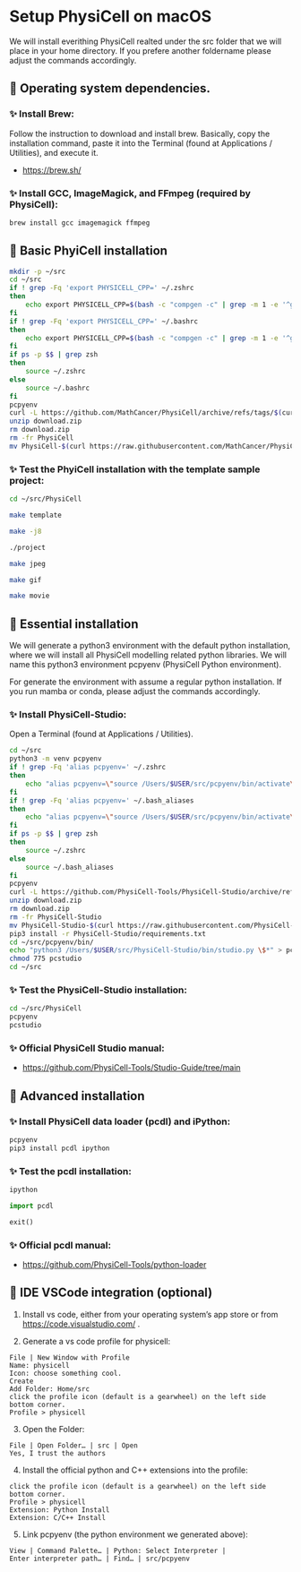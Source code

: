 # Setup PhysiCell on macOS

We will install everithing PhysiCell realted under the src folder that we will place in your home directory.
If you prefere another foldername please adjust the commands accordingly.


## &#x1F34E; Operating system dependencies.

### &#x2728; Install Brew:

Follow the instruction to download and install brew.
Basically, copy the installation command, paste it into the Terminal (found at Applications / Utilities), and execute it.

+ https://brew.sh/

### &#x2728; Install GCC, ImageMagick, and FFmpeg (required by PhysiCell):

```bash
brew install gcc imagemagick ffmpeg
```


## &#x1F34E; Basic PhyiCell installation

```bash
mkdir -p ~/src
cd ~/src
if ! grep -Fq 'export PHYSICELL_CPP=' ~/.zshrc
then
    echo export PHYSICELL_CPP=$(bash -c "compgen -c" | grep -m 1 -e '^g++-[0-9]\+') >> ~/.zshrc
fi
if ! grep -Fq 'export PHYSICELL_CPP=' ~/.bashrc
then
    echo export PHYSICELL_CPP=$(bash -c "compgen -c" | grep -m 1 -e '^g++-[0-9]\+') >> ~/.bashrc
fi
if ps -p $$ | grep zsh
then
    source ~/.zshrc
else
    source ~/.bashrc
fi
pcpyenv
curl -L https://github.com/MathCancer/PhysiCell/archive/refs/tags/$(curl https://raw.githubusercontent.com/MathCancer/PhysiCell/master/VERSION.txt).zip > download.zip
unzip download.zip
rm download.zip
rm -fr PhysiCell
mv PhysiCell-$(curl https://raw.githubusercontent.com/MathCancer/PhysiCell/master/VERSION.txt) PhysiCell
```

### &#x2728; Test the PhyiCell installation with the template sample project:

```bash
cd ~/src/PhysiCell
```
```bash
make template
```
```bash
make -j8
```
```bash
./project
```
```bash
make jpeg
```
```bash
make gif
```
```bash
make movie
```


## &#x1F34E; Essential installation

We will generate a python3 environment with the default python installation, where we will install all PhysiCell modelling related python libraries.
We will name this python3 environment pcpyenv (PhysiCell Python environment).

For generate the environment with assume a regular python installation.
If you run mamba or conda, please adjust the commands accordingly.

### &#x2728; Install PhysiCell-Studio:

Open a Terminal (found at Applications / Utilities).

```bash
cd ~/src
python3 -m venv pcpyenv
if ! grep -Fq 'alias pcpyenv=' ~/.zshrc
then
    echo "alias pcpyenv=\"source /Users/$USER/src/pcpyenv/bin/activate\"" >> ~/.zshrc
fi
if ! grep -Fq 'alias pcpyenv=' ~/.bash_aliases
then
    echo "alias pcpyenv=\"source /Users/$USER/src/pcpyenv/bin/activate\"" >> ~/.bash_aliases
fi
if ps -p $$ | grep zsh
then
    source ~/.zshrc
else
    source ~/.bash_aliases
fi
pcpyenv
curl -L https://github.com/PhysiCell-Tools/PhysiCell-Studio/archive/refs/tags/v$(curl https://raw.githubusercontent.com/PhysiCell-Tools/PhysiCell-Studio/refs/heads/main/VERSION.txt).zip > download.zip
unzip download.zip
rm download.zip
rm -fr PhysiCell-Studio
mv PhysiCell-Studio-$(curl https://raw.githubusercontent.com/PhysiCell-Tools/PhysiCell-Studio/refs/heads/main/VERSION.txt) PhysiCell-Studio
pip3 install -r PhysiCell-Studio/requirements.txt
cd ~/src/pcpyenv/bin/
echo "python3 /Users/$USER/src/PhysiCell-Studio/bin/studio.py \$*" > pcstudio
chmod 775 pcstudio
cd ~/src
```

### &#x2728; Test the PhysiCell-Studio installation:

```bash
cd ~/src/PhysiCell
pcpyenv
pcstudio
```

### &#x2728; Official PhysiCell Studio manual:

+ https://github.com/PhysiCell-Tools/Studio-Guide/tree/main


## &#x1F34E; Advanced installation

### &#x2728; Install PhysiCell data loader (pcdl) and iPython:

```bash
pcpyenv
pip3 install pcdl ipython
```
### &#x2728; Test the pcdl installation:

```bash
ipython
```
```python
import pcdl
```
```python
exit()
```

### &#x2728; Official pcdl manual:

+ https://github.com/PhysiCell-Tools/python-loader


## &#x1F34F; IDE VSCode integration (optional)

1. Install vs code, either from your operating system’s app store or from https://code.visualstudio.com/ .

2. Generate a vs code profile for physicell:

```
File | New Window with Profile
Name: physicell
Icon: choose something cool.
Create
Add Folder: Home/src
click the profile icon (default is a gearwheel) on the left side bottom corner.
Profile > physicell
```

3. Open the Folder:

```
File | Open Folder… | src | Open
Yes, I trust the authors
```

4. Install the official python and C++ extensions into the profile:

```
click the profile icon (default is a gearwheel) on the left side bottom corner.
Profile > physicell
Extension: Python Install
Extension: C/C++ Install
```

5. Link pcpyenv (the python environment we generated above):

```
View | Command Palette… | Python: Select Interpreter |
Enter interpreter path… | Find… | src/pcpyenv
```
